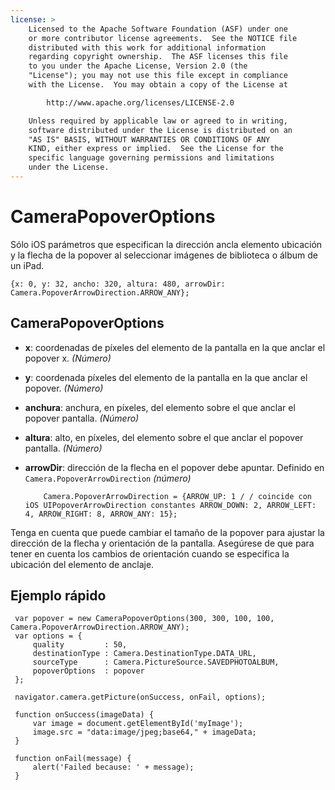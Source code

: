 ```yaml
---
license: >
    Licensed to the Apache Software Foundation (ASF) under one
    or more contributor license agreements.  See the NOTICE file
    distributed with this work for additional information
    regarding copyright ownership.  The ASF licenses this file
    to you under the Apache License, Version 2.0 (the
    "License"); you may not use this file except in compliance
    with the License.  You may obtain a copy of the License at

        http://www.apache.org/licenses/LICENSE-2.0

    Unless required by applicable law or agreed to in writing,
    software distributed under the License is distributed on an
    "AS IS" BASIS, WITHOUT WARRANTIES OR CONDITIONS OF ANY
    KIND, either express or implied.  See the License for the
    specific language governing permissions and limitations
    under the License.
---
```


# CameraPopoverOptions

Sólo iOS parámetros que especifican la dirección ancla elemento ubicación y la flecha de la popover al seleccionar imágenes de biblioteca o álbum de un iPad.

    {x: 0, y: 32, ancho: 320, altura: 480, arrowDir: Camera.PopoverArrowDirection.ARROW_ANY};
    

## CameraPopoverOptions

*   **x**: coordenadas de píxeles del elemento de la pantalla en la que anclar el popover x. *(Número)*

*   **y**: coordenada píxeles del elemento de la pantalla en la que anclar el popover. *(Número)*

*   **anchura**: anchura, en píxeles, del elemento sobre el que anclar el popover pantalla. *(Número)*

*   **altura**: alto, en píxeles, del elemento sobre el que anclar el popover pantalla. *(Número)*

*   **arrowDir**: dirección de la flecha en el popover debe apuntar. Definido en `Camera.PopoverArrowDirection` *(número)* 
    
            Camera.PopoverArrowDirection = {ARROW_UP: 1 / / coincide con iOS UIPopoverArrowDirection constantes ARROW_DOWN: 2, ARROW_LEFT: 4, ARROW_RIGHT: 8, ARROW_ANY: 15};
        

Tenga en cuenta que puede cambiar el tamaño de la popover para ajustar la dirección de la flecha y orientación de la pantalla. Asegúrese de que para tener en cuenta los cambios de orientación cuando se especifica la ubicación del elemento de anclaje.

## Ejemplo rápido

     var popover = new CameraPopoverOptions(300, 300, 100, 100, Camera.PopoverArrowDirection.ARROW_ANY);
     var options = {
         quality         : 50,
         destinationType : Camera.DestinationType.DATA_URL,
         sourceType      : Camera.PictureSource.SAVEDPHOTOALBUM,
         popoverOptions  : popover
     };
    
     navigator.camera.getPicture(onSuccess, onFail, options);
    
     function onSuccess(imageData) {
         var image = document.getElementById('myImage');
         image.src = "data:image/jpeg;base64," + imageData;
     }
    
     function onFail(message) {
         alert('Failed because: ' + message);
     }